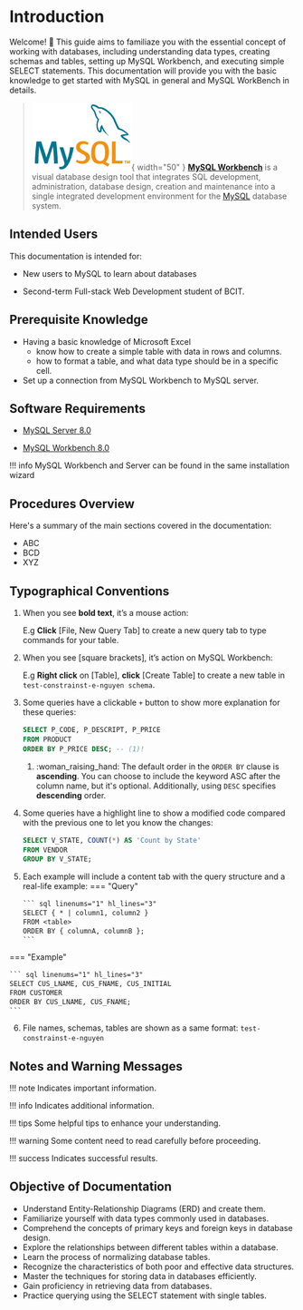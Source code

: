 # Introduction

Welcome! :wave: This guide aims to familiaze you with the essential concept of working with databases, including understanding data types, creating schemas and tables, setting up MySQL Workbench, and executing simple SELECT statements. This documentation will provide you with the basic knowledge to get started with MySQL in general and MySQL WorkBench in details.

> ![MySQL logo](/assets/mysql-logo-2.png){ width="50" } [**MySQL Workbench**](https://www.mysql.com/products/workbench/) is a visual database design tool that integrates SQL development, administration, database design, creation and maintenance into a single integrated development environment for the [MySQL](https://www.mysql.com/) database system.

## Intended Users

This documentation is intended for:

- New users to MySQL to learn about databases

- Second-term Full-stack Web Development student of BCIT.

## Prerequisite Knowledge

- Having a basic knowledge of Microsoft Excel
  - know how to create a simple table with data in rows and columns.
  - how to format a table, and what data type should be in a specific cell.
- Set up a connection from MySQL Workbench to MySQL server.

## Software Requirements

- [MySQL Server 8.0](https://dev.mysql.com/downloads/installer/)

- [MySQL Workbench 8.0](https://dev.mysql.com/downloads/installer/)

!!! info
MySQL Workbench and Server can be found in the same installation wizard

## Procedures Overview

Here's a summary of the main sections covered in the documentation:

- ABC
- BCD
- XYZ

## Typographical Conventions

1.  When you see **bold text**, it’s a mouse action:

    E.g **Click** [File, New Query Tab] to create a new query tab to type commands for your table.

2.  When you see [square brackets], it’s action on MySQL Workbench:

    E.g **Right click** on [Table], **click** [Create Table] to create a new table in `test-constrainst-e-nguyen schema`.

3.  Some queries have a clickable `+` button to show more explanation for these queries:

    ```sql linenums="1"
    SELECT P_CODE, P_DESCRIPT, P_PRICE
    FROM PRODUCT
    ORDER BY P_PRICE DESC; -- (1)!
    ```

    1. :woman_raising_hand: The default order in the `ORDER BY` clause is **ascending**. You can choose to include the keyword ASC after the column name, but it's optional. Additionally, using `DESC` specifies **descending** order.

4.  Some queries have a highlight line to show a modified code compared with the previous one to let you know the changes:

    ```sql linenums="1" hl_lines="3"
    SELECT V_STATE, COUNT(*) AS 'Count by State'
    FROM VENDOR
    GROUP BY V_STATE;
    ```

5.  Each example will include a content tab with the query structure and a real-life example:
    === "Query"

        ``` sql linenums="1" hl_lines="3"
        SELECT { * | column1, column2 }
        FROM <table>
        ORDER BY { columnA, columnB };
        ```

=== "Example"

    ``` sql linenums="1" hl_lines="3"
    SELECT CUS_LNAME, CUS_FNAME, CUS_INITIAL
    FROM CUSTOMER
    ORDER BY CUS_LNAME, CUS_FNAME;
    ```

6. File names, schemas, tables are shown as a same format: `test-constrainst-e-nguyen`

## Notes and Warning Messages

!!! note
Indicates important information.

!!! info
Indicates additional information.

!!! tips
Some helpful tips to enhance your understanding.

!!! warning
Some content need to read carefully before proceeding.

!!! success
Indicates successful results.

## Objective of Documentation

- Understand Entity-Relationship Diagrams (ERD) and create them.
- Familiarize yourself with data types commonly used in databases.
- Comprehend the concepts of primary keys and foreign keys in database design.
- Explore the relationships between different tables within a database.
- Learn the process of normalizing database tables.
- Recognize the characteristics of both poor and effective data structures.
- Master the techniques for storing data in databases efficiently.
- Gain proficiency in retrieving data from databases.
- Practice querying using the SELECT statement with single tables.
